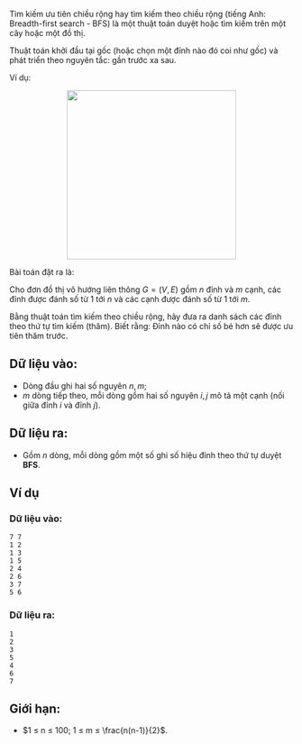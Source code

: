 Tìm kiếm ưu tiên chiều rộng hay tìm kiếm theo chiều rộng (tiếng Anh: Breadth-first search - BFS) là một thuật toán duyệt hoặc tìm kiếm trên một cây hoặc một đồ thị.

Thuật toán khởi đầu tại gốc (hoặc chọn một đỉnh nào đó coi như gốc) và phát triển theo nguyên tắc: gần trước xa sau.

Ví dụ:
<center><img src="/images/problems/559/BFSDEMO.JPEG" width="300px" /></center>

Bài toán đặt ra là:

Cho đơn đồ thị vô hướng liên thông $G = (V, E)$ gồm $n$ đỉnh và $m$ cạnh, các đỉnh được đánh số từ $1$ tới $n$ và các cạnh được đánh số từ $1$ tới $m$.

Bằng thuật toán tìm kiếm theo chiều rộng, hãy đưa ra danh sách các đỉnh theo thứ tự tìm kiếm (thăm). Biết rằng: Đỉnh nào có chỉ số bé hơn sẽ được ưu tiên thăm trước.

## Dữ liệu vào:
- Dòng đầu ghi hai số nguyên $n, m$;
- $m$ dòng tiếp theo, mỗi dòng gồm hai số nguyên $i, j$ mô tả một cạnh (nối giữa đỉnh $i$ và đỉnh $j$).

## Dữ liệu ra:
- Gồm $n$ dòng, mỗi dòng gồm một số ghi số hiệu đỉnh theo thứ tự duyệt **BFS**.

## Ví dụ
### Dữ liệu vào:
```
7 7
1 2
1 3
1 5
2 4
2 6
3 7
5 6
```

### Dữ liệu ra:
```
1
2
3
5
4
6
7
```

## Giới hạn:
- $1 ≤ n ≤ 100; 1 ≤ m ≤ \frac{n(n-1)}{2}$.